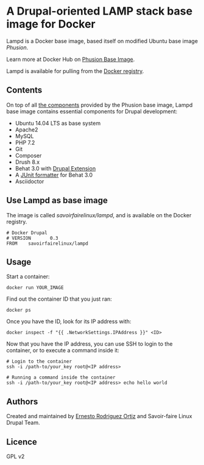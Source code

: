 A Drupal-oriented LAMP stack base image for Docker
==================================================

Lampd is a Docker base image, based itself on modified Ubuntu base image *Phusion*.

Learn more at Docker Hub on [Phusion Base Image](https://hub.docker.com/r/phusion/baseimage/).

Lampd is available for pulling from the [Docker registry](https://hub.docker.com/r/savoirfairelinux/lampd/). 

Contents
--------

On top of all [the components](https://github.com/phusion/baseimage-docker#whats-inside-the-image) provided by the Phusion base image, Lampd base image contains essential components for Drupal development:

* Ubuntu 14.04 LTS as base system
* Apache2
* MySQL
* PHP 7.2 
* Git
* Composer
* Drush 8.x
* Behat 3.0 with [Drupal Extension](https://www.drupal.org/project/drupalextension)
* A [JUnit formatter](https://packagist.org/packages/jarnaiz/behat-junit-formatter) for Behat 3.0
* Asciidoctor

Use Lampd as base image
-----------------------

The image is called _savoirfairelinux/lampd_, and is available on the Docker registry.

```
# Docker Drupal
# VERSION       0.3
FROM    savoirfairelinux/lampd
```

Usage
-----

Start a container:
```
docker run YOUR_IMAGE
```

Find out the container ID that you just ran:
```
docker ps
```

Once you have the ID, look for its IP address with:
```
docker inspect -f "{{ .NetworkSettings.IPAddress }}" <ID>
```

Now that you have the IP address, you can use SSH to login to the container, or to execute a command inside it:
```
# Login to the container
ssh -i /path-to/your_key root@<IP address>

# Running a command inside the container
ssh -i /path-to/your_key root@<IP address> echo hello world
```

Authors
-------

Created and maintained by [Ernesto Rodriguez Ortiz](ernesto.rodriguezortiz@savoirfairelinux.com) and Savoir-faire Linux Drupal Team.

Licence
-------

GPL v2
